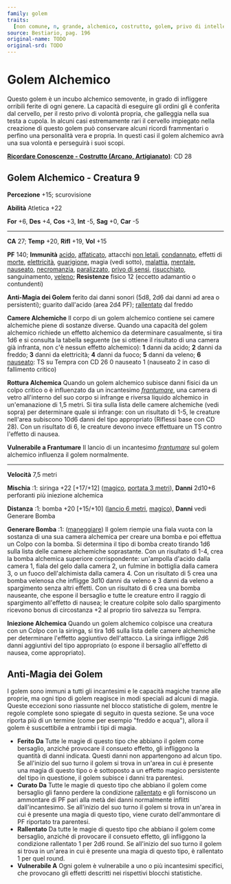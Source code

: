 ```yaml
---
family: golem
traits:
  [non comune, n, grande, alchemico, costrutto, golem, privo di intelletto]
source: Bestiario, pag. 196
original-name: TODO
original-srd: TODO
---
```


# Golem Alchemico

Questo golem è un incubo alchemico semovente, in grado di infliggere orribili
ferite di ogni genere. La capacità di eseguire gli ordini gli è conferita dal
cervello, per il resto privo di volontà propria, che galleggia nella sua testa a
cupola. In alcuni casi estremamente rari il cervello impiegato nella creazione
di questo golem può conservare alcuni ricordi frammentari o perfino una
personalità vera e propria. In questi casi il golem alchemico avrà una sua
volontà e perseguirà i suoi scopi.

**[Ricordare Conoscenze - Costrutto (Arcano, Artigianato)](/azioni/abilita/ricordare-conoscenze)**:
CD 28

## Golem Alchemico - Creatura 9

**Percezione** +15; scurovisione

**Abilità** Atletica +22

**For** +6, **Des** +4, **Cos** +3, **Int** -5, **Sag** +0, **Car** -5

---

**CA** 27; **Temp** +20, **Rifl** +19, **Vol** +15

**PF** 140; **Immunità** [acido](/tratti/acido),
[affaticato](/condizioni/affaticato), attacchi [non letali](/tratti/non-letale),
[condannato](/condizioni/condannato), effetti di [morte](/tratti/morte),
[elettricità](/tratti/elettricita), [guarigione](/tratti/guarigione), magia
(vedi sotto), [malattia](/tratti/malattia), [mentale](/tratti/mentale),
[nauseato](/condizioni/nauseato), [necromanzia](/tratti/necromanzia),
[paralizzato](/condizioni/paralizzato),
[privo di sensi](/condizioni/privo-di-sensi),
[risucchiato](/condizioni/risucchiato), sanguinamento, [veleno](/tratti/veleno);
**Resistenze** fisico 12 (eccetto adamantio o contundenti)

**Anti-Magia dei Golem** ferito dai danni sonori (5d8, 2d6 dai danni ad area o
persistenti); guarito dall'acido (area 2d4 PF);
[rallentato](/condizioni/rallentato) dal freddo

**Camere Alchemiche** Il corpo di un golem alchemico contiene sei camere
alchemiche piene di sostanze diverse. Quando una capacità del golem alchemico
richiede un effetto alchemico da determinare casualmente, si tira 1d6 e si
consulta la tabella seguente (se si ottiene il risultato di una camera già
infranta, non c'è nessun effetto alchemico): **1** danni da acido; **2** danni
da freddo; **3** danni da elettricità; **4** danni da fuoco; **5** danni da
veleno; **6** [nauseato](/condizioni/nauseato): TS su Tempra con CD 26 0
nauseato 1 (nauseato 2 in caso di fallimento critico)

**Rottura Alchemica** Quando un golem alchemico subisce danni fisici da un colpo
critico o è influenzato da un incantesimo
_[frantumare](/incantesimi/frantumare)_, una camera di vetro all'interno del suo
corpo si infrange e riversa liquido alchemico in un'emanazione di 1,5 metri. Si
tira sulla lista delle camere alchemiche (vedi sopra) per determinare quale si
infrange: con un risultato di 1-5, le creature nell'area subiscono 10d6 danni
del tipo appropriato (Riflessi base con CD 28). Con un risultato di 6, le
creature devono invece effettuare un TS contro l'effetto di nausea.

**Vulnerabile a Frantumare** II lancio di un incantesimo
_[frantumare](/incantesimi/frantumare)_ sul golem alchemico influenza il golem
normalmente.

---

**Velocità** 7,5 metri

**Mischia** :1: siringa +22 \[+17/+12] ([magico](/tratti/magico),
[portata 3 metri](/tratti/portata)), **Danni** 2d10+6 perforanti più iniezione
alchemica

**Distanza** :1: bomba +20 \[+15/+10] ([lancio 6 metri](/tratti/lancio),
[magico](/tratti/magico)), **Danni** vedi Generare Bomba

**Generare Bomba** :1: ([maneggiare](/tratti/maneggiare)) Il golem riempie una
fiala vuota con la sostanza di una sua camera alchemica per creare una bomba e
poi effettua un Colpo con la bomba. Si determina il tipo di bomba creato tirando
1d6 sulla lista delle camere alchemiche soprastante. Con un risultato di 1-4,
crea la bomba alchemica superiore corrispondente: un'ampolla d'acido dalla
camera 1, fiala del gelo dalla camera 2, un fulmine in bottiglia dalla camera 3,
o un fuoco dell'alchimista dalla camera 4. Con un risultato di 5 crea una bomba
velenosa che infligge 3d10 danni da veleno e 3 danni da veleno a spargimento
senza altri effetti. Con un risultato di 6 crea una bomba nauseante, che espone
il bersaglio e tutte le creature entro il raggio di spargimento all'effetto di
nausea; le creature colpite solo dallo spargimento ricevono bonus di circostanza
+2 al proprio tiro salvezza su Tempra.

**Iniezione Alchemica** Quando un golem alchemico colpisce una creatura con un
Colpo con la siringa, si tira 1d6 sulla lista delle camere alchemiche per
determinare l'effetto aggiuntivo dell'attacco. La siringa infligge 2d6 danni
aggiuntivi del tipo appropriato (o espone il bersaglio all'effetto di nausea,
come appropriato).

## **Anti-Magia dei Golem**

I golem sono immuni a tutti gli incantesimi e le capacità magiche tranne alle
proprie, ma ogni tipo di golem reagisce in modi speciali ad alcuni di magia.
Queste eccezioni sono riassunte nel blocco statistiche di golem, mentre le
regole complete sono spiegate di seguito in questa sezione. Se una voce riporta
più di un termine (come per esempio "freddo e acqua"), allora il golem è
suscettibile a entrambi i tipi di magia.

- **Ferito Da** Tutte le magie di questo tipo che abbiano il golem come
  bersaglio, anziché provocare il consueto effetto, gli infliggono la quantità
  di danni indicata. Questi danni non appartengono ad alcun tipo. Se all'inizio
  del suo turno il golem si trova in un'area in cui è presente una magia di
  questo tipo o è sottoposto a un effetto magico persistente del tipo in
  questione, il golem subisce i danni tra parentesi.
- **Curato Da** Tutte le magie di questo tipo che abbiano il golem come
  bersaglio gli fanno perdere la condizione [rallentato](/condizioni/rallentato)
  e gli forniscono un ammontare di PF pari alla metà dei danni normalmente
  inflitti dall'incantesimo. Se all'inizio del suo turno il golem si trova in
  un'area in cui è presente una magia di questo tipo, viene curato
  dell'ammontare di PF riportato tra parentesi.
- **Rallentato** Da tutte le magie di questo tipo che abbiano il golem come
  bersaglio, anziché di provocare il consueto effetto, gli infliggono la
  condizione rallentato 1 per 2d6 round. Se all'inizio del suo turno il golem si
  trova in un'area in cui è presente una magia di questo tipo, è rallentato 1
  per quel round.
- **Vulnerabile A** Ogni golem è vulnerabile a uno o più incantesimi specifici,
  che provocano gli effetti descritti nei rispettivi blocchi statistiche.
